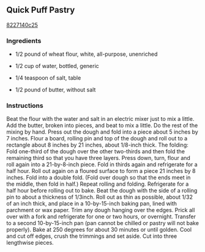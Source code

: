## Quick Puff Pastry

[8227140c25](http://cooking.nytimes.com/recipes/2055)

### Ingredients

 - 1/2 pound of wheat flour, white, all-purpose, unenriched

 - 1/2 cup of water, bottled, generic

 - 1/4 teaspoon of salt, table

 - 1/2 pound of butter, without salt

### Instructions

Beat the flour with the water and salt in an electric mixer just to mix a little. Add the butter, broken into pieces, and beat to mix a little. Do the rest of the mixing by hand. Press out the dough and fold into a piece about 5 inches by 7 inches. Flour a board, rolling pin and top of the dough and roll out to a rectangle about 8 inches by 21 inches, about 1/8-inch thick. The folding: Fold one-third of the dough over the other two-thirds and then fold the remaining third so that you have three layers. Press down, turn, flour and roll again into a 21-by-8-inch piece. Fold in thirds again and refrigerate for a half hour. Roll out again on a floured surface to form a piece 21 inches by 8 inches. Fold into a double fold. (Fold over dough so that the ends meet in the middle, then fold in half.) Repeat rolling and folding. Refrigerate for a half hour before rolling out to bake. Beat the dough with the side of a rolling pin to about a thickness of 1/3inch. Roll out as thin as possible, about 1/32 of an inch thick, and place in a 10-by-15-inch baking pan, lined with parchment or wax paper. Trim any dough hanging over the edges. Prick all over with a fork and refrigerate for one or two hours, or overnight. Transfer to a second 10-by-15-inch pan (pan cannot be chilled or pastry will not bake properly). Bake at 250 degrees for about 30 minutes or until golden. Cool and cut off edges, crush the trimmings and set aside. Cut into three lengthwise pieces.